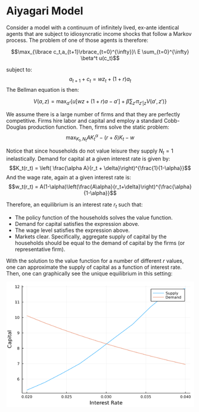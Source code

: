 # Aiyagari Model

Consider a model with a continuum of infinitely lived, ex-ante identical agents that are subject to idiosyncratic income shocks that follow a Markov process. The problem of one of those agents is therefore:

$$\max_{\lbrace c_t,a_{t+1}\rbrace_{t=0}^{\infty}}\ E \sum_{t=0}^{\infty} \beta^t u(c_t)$$

subject to:
$$a_{t+1} + c_{t} = w z_{t} + (1+r)a_{t}$$
The Bellman equation is then:

$$V(a,z) = \max_{a'} \lbrace u[w z+(1+r)a-a'] + \beta \sum_{z'} \pi_{z'|z} V(a',z') \rbrace$$

We assume there is a large number of firms and that they are perfectly competitive. Firms hire labor and capital and employ a standard Cobb-Douglas production function. Then, firms solve the static problem:
$$\max_{K_t,N_t} A K_{t}^{\alpha} - (r+\delta)K_t - w$$

Notice that since households do not value leisure they supply $N_t=1$ inelastically. Demand for capital at a given interest rate is given by:
$$K_t(r_t) = \left( \frac{\alpha A}{r_t + \delta}\right)^{\frac{1}{1-\alpha}}$$
And the wage rate, again at a given interest rate is:
$$w_t(r_t) = A(1-\alpha)\left(\frac{A\alpha}{r_t+\delta}\right)^{\frac{\alpha}{1-\alpha}}$$

Therefore, an equilibrium is an interest rate $r_t$ such that:
- The policy function of the households solves the value function.
- Demand for capital satisfies the expression above.
- The wage level satisfies the expression above.
- Markets clear. Specifically, aggregate supply of capital by the households should be equal to the demand of capital by the firms (or representative firm).

With the solution to the value function for a number of different $r$ values, one can approximate the supply of capital as a function of interest rate. Then, one can graphically see the unique equilibrium in this setting:

![image](demand_supply.png)